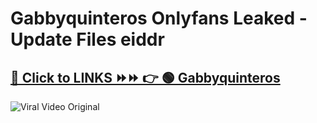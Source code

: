 
 # Gabbyquinteros Onlyfans Leaked - Update Files eiddr

## <h2><a href="https://clipsfans.com/Gabbyquinteros&ref=git">🔗 Click to LINKS ⏩⏩ 👉 🟢 Gabbyquinteros </a></h2>

<a href="https://clipsfans.com/Gabbyquinteros&ref=git" rel="nofollow" data-target="animated-image.originalLink"><img src="https://i.ibb.co.com/xMMVF88/686577567.gif" alt="Viral Video Original" style="max-width: 100%; display: inline-block;" data-target="animated-image.originalImage"></a>

